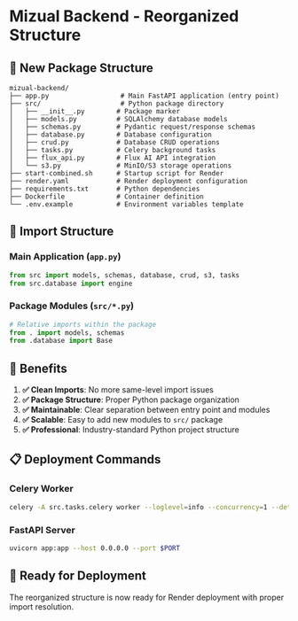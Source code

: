 # Mizual Backend - Reorganized Structure

## 📁 New Package Structure

```
mizual-backend/
├── app.py                  # Main FastAPI application (entry point)
├── src/                    # Python package directory
│   ├── __init__.py        # Package marker
│   ├── models.py          # SQLAlchemy database models
│   ├── schemas.py         # Pydantic request/response schemas
│   ├── database.py        # Database configuration
│   ├── crud.py            # Database CRUD operations
│   ├── tasks.py           # Celery background tasks
│   ├── flux_api.py        # Flux AI API integration
│   └── s3.py              # MinIO/S3 storage operations
├── start-combined.sh      # Startup script for Render
├── render.yaml            # Render deployment configuration
├── requirements.txt       # Python dependencies
├── Dockerfile             # Container definition
└── .env.example           # Environment variables template
```

## 🔧 Import Structure

### Main Application (`app.py`)
```python
from src import models, schemas, database, crud, s3, tasks
from src.database import engine
```

### Package Modules (`src/*.py`)
```python
# Relative imports within the package
from . import models, schemas
from .database import Base
```

## 🚀 Benefits

1. **✅ Clean Imports**: No more same-level import issues
2. **✅ Package Structure**: Proper Python package organization
3. **✅ Maintainable**: Clear separation between entry point and modules
4. **✅ Scalable**: Easy to add new modules to `src/` package
5. **✅ Professional**: Industry-standard Python project structure

## 📋 Deployment Commands

### Celery Worker
```bash
celery -A src.tasks.celery worker --loglevel=info --concurrency=1 --detach
```

### FastAPI Server
```bash
uvicorn app:app --host 0.0.0.0 --port $PORT
```

## 🎯 Ready for Deployment

The reorganized structure is now ready for Render deployment with proper import resolution.